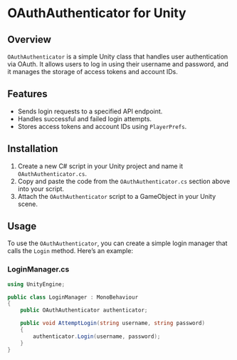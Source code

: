 # OAuthAuthenticator for Unity

## Overview

`OAuthAuthenticator` is a simple Unity class that handles user authentication via OAuth. It allows users to log in using their username and password, and it manages the storage of access tokens and account IDs.

## Features

- Sends login requests to a specified API endpoint.
- Handles successful and failed login attempts.
- Stores access tokens and account IDs using `PlayerPrefs`.

## Installation

1. Create a new C# script in your Unity project and name it `OAuthAuthenticator.cs`.
2. Copy and paste the code from the `OAuthAuthenticator.cs` section above into your script.
3. Attach the `OAuthAuthenticator` script to a GameObject in your Unity scene.

## Usage

To use the `OAuthAuthenticator`, you can create a simple login manager that calls the `Login` method. Here’s an example:

### LoginManager.cs

```csharp
using UnityEngine;

public class LoginManager : MonoBehaviour
{
    public OAuthAuthenticator authenticator;

    public void AttemptLogin(string username, string password)
    {
        authenticator.Login(username, password);
    }
}
